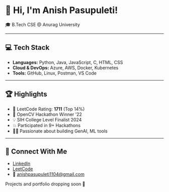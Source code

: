 # 👋 Hi, I'm Anish Pasupuleti!                      
                                                       
🎓 B.Tech CSE @ Anurag University               
           
---                                                 
                                                    
## 💻 Tech Stack                                    
                          
- **Languages:** Python, Java, JavaScript, C, HTML, CSS                 
- **Cloud & DevOps:** Azure, AWS, Docker, Kubernetes      
- **Tools:** GitHub, Linux, Postman, VS Code   
 
---   
  
## 🏆 Highlights

- 🧠 LeetCode Rating: **1711** (Top 14%) 
- 🥇 OpenCV Hackathon Winner ’22
- 💡 SIH College Level Finalist 2024
- 💥 Participated in 9+ Hackathons
- 👨‍💻 Passionate about building GenAI, ML tools

--- 

## 🔗 Connect With Me

- [LinkedIn](https://www.linkedin.com/in/anishpasupuleti/)
- [LeetCode](https://leetcode.com/u/AnishSai/)
- 📧 anishpasupuleti1104@gmail.com

Projects and portfolio dropping soon 🚀
